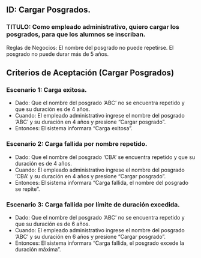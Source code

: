 ## ID: Cargar Posgrados.
### TITULO: Como empleado administrativo, quiero cargar los posgrados, para que los alumnos se inscriban.
Reglas de Negocios: El nombre del posgrado no puede repetirse. El posgrado no puede durar más de 5 años.

## Criterios de Aceptación (Cargar Posgrados)

### Escenario 1: Carga exitosa.
- Dado: Que el nombre del posgrado ‘ABC’ no se encuentra repetido y que su duración es de 4 años.
- Cuando: El empleado administrativo ingrese el nombre del posgrado ‘ABC’ y su duración en 4 años y presione “Cargar posgrado”.
- Entonces: El sistema informara “Carga exitosa”.

### Escenario 2: Carga fallida por nombre repetido.
- Dado: Que el nombre del posgrado ‘CBA’ se encuentra repetido y que su duración es de 4 años.
- Cuando: El empleado administrativo ingrese el nombre del posgrado ‘CBA’ y su duración en 4 años y presione “Cargar posgrado”.
- Entonces: El sistema informara “Carga  fallida, el nombre del posgrado se repite”.

### Escenario 3: Carga fallida por límite de duración excedida.
- Dado: Que el nombre del posgrado ‘ABC’ no se encuentra repetido y que su duración es de 6 años.
- Cuando: El empleado administrativo ingrese el nombre del posgrado ‘ABC’ y su duración en 6 años y presione “Cargar posgrado”.
- Entonces: El sistema informara “Carga  fallida, el posgrado excede la duración máxima”.